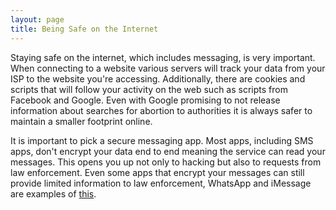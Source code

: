 ```yaml
---
layout: page
title: Being Safe on the Internet
---
```


Staying safe on the internet, which includes messaging, is very important. When connecting to a website various servers
will track your data from your ISP to the website you're accessing. Additionally, there are cookies and scripts that will
follow your activity on the web such as scripts from Facebook and Google. Even with Google promising to not release information
about searches for abortion to authorities it is always safer to maintain a smaller footprint online.

It is important to pick a secure messaging app. Most apps, including SMS apps, don't encrypt your data end to end meaning the
service can read your messages. This opens you up not only to hacking but also to requests from law enforcement. Even some apps
that encrypt your messages can still provide limited information to law enforcement, WhatsApp and iMessage are examples of
[this](https://propertyofthepeople.org/document-detail/?doc-id=21114562).
